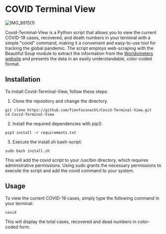 # COVID Terminal View

![IMG_8915(1)](https://user-images.githubusercontent.com/24934998/203151256-18ccacf4-b928-418b-9fee-3ace068f5c98.jpg)

Covid-Terminal-View is a Python script that allows you to view the current COVID-19 cases, recovered, and death numbers in your terminal with a simple "covid" command, making it a convenient and easy-to-use tool for tracking the global pandemic. The script employs web-scraping with the Beautiful Soup module to extract the information from the [Worldometers website](https://www.worldometers.info/coronavirus/#countries) and presents the data in an easily understandable, color-coded format.

## Installation

To install Covid-Terminal-View, follow these steps:

1. Clone the repository and change the directory.
```
git clone https://github.com/finnfassnacht/Covid-Terminal-View.git 
cd Covid-Terminal-View
```
2. Install the required dependencies with pip3:
```
pip3 install -r requirements.txt
```

3. Execute the install.sh bash-script:
```
sudo bash install.sh
```
This will add the covid script to your /usr/bin directory, which requires administrative permissions. Using sudo grants the necessary permissions to execute the script and add the covid command to your system.

## Usage

To view the current COVID-19 cases, simply type the following command in your terminal:

```
covid
```
This will display the total cases, recovered and dead numbers in color-coded form.
